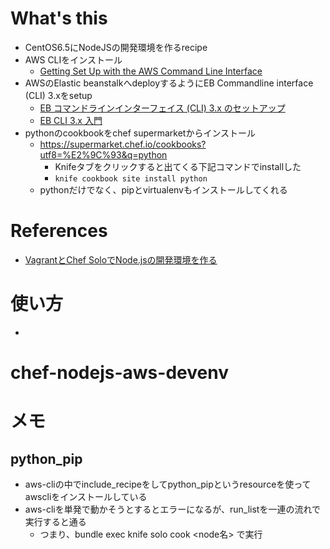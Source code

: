 # What's this
- CentOS6.5にNodeJSの開発環境を作るrecipe
- AWS CLIをインストール
  - [Getting Set Up with the AWS Command Line Interface](http://docs.aws.amazon.com/cli/latest/userguide/cli-chap-getting-set-up.html)
- AWSのElastic beanstalkへdeployするようにEB Commandline interface (CLI) 3.xをsetup
  - [EB コマンドラインインターフェイス (CLI) 3.x のセットアップ](http://docs.aws.amazon.com/ja_jp/elasticbeanstalk/latest/dg/eb-cli3-getting-set-up.html)
  - [EB CLI 3.x 入門](http://docs.aws.amazon.com/ja_jp/elasticbeanstalk/latest/dg/eb-cli3-getting-started.html)
- pythonのcookbookをchef supermarketからインストール
  - https://supermarket.chef.io/cookbooks?utf8=%E2%9C%93&q=python
    - Knifeタブをクリックすると出てくる下記コマンドでinstallした
    - ```knife cookbook site install python```
  - pythonだけでなく、pipとvirtualenvもインストールしてくれる

# References
- [VagrantとChef SoloでNode.jsの開発環境を作る](http://kb1111.blogspot.jp/2013/07/vagrantchef-solonodejs.html)

# 使い方
- 
# chef-nodejs-aws-devenv

# メモ

## python_pip
- aws-cliの中でinclude_recipeをしてpython_pipというresourceを使ってawscliをインストールしている
- aws-cliを単発で動かそうとするとエラーになるが、run_listを一連の流れで実行すると通る
  - つまり、bundle exec knife solo cook <node名> で実行
